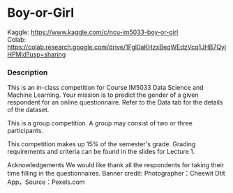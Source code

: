 # Boy-or-Girl
Kaggle: https://www.kaggle.com/c/ncu-im5033-boy-or-girl  
Colab: https://colab.research.google.com/drive/1Fgl0aKHzxBeqWEdzVcq1JHB7QyjHPMld?usp=sharing

### Description
This is an in-class competition for Course IM5033 Data Science and Machine Learning. Your mission is to predict the gender of a given respondent for an online questionnaire. Refer to the Data tab for the details of the dataset.

This is a group competition. A group may consist of two or three participants.

This competition makes up 15% of the semester's grade. Grading requirements and criteria can be found in the slides for Lecture 1.

Acknowledgements
We would like thank all the respondents for taking their time filling in the questionnaires.
Banner credit: Photographer：Cheewit Dtit App，Source：Pexels.com

